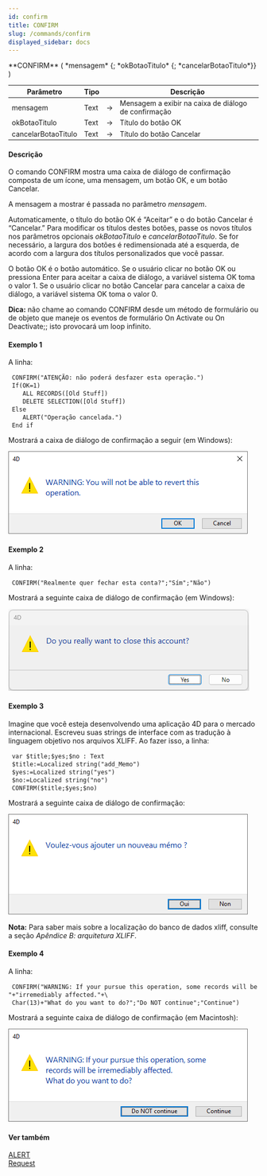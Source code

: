 ```yaml
---
id: confirm
title: CONFIRM
slug: /commands/confirm
displayed_sidebar: docs
---
```


<!--REF #_command_.CONFIRM.Syntax-->**CONFIRM** ( *mensagem* {; *okBotaoTitulo* {; *cancelarBotaoTitulo*}} )<!-- END REF-->
<!--REF #_command_.CONFIRM.Params-->
| Parâmetro | Tipo |  | Descrição |
| --- | --- | --- | --- |
| mensagem | Text | &#8594;  | Mensagem a exibir na caixa de diálogo de confirmação |
| okBotaoTitulo | Text | &#8594;  | Título do botão OK |
| cancelarBotaoTitulo | Text | &#8594;  | Título do botão Cancelar |

<!-- END REF-->

#### Descrição 

<!--REF #_command_.CONFIRM.Summary-->O comando CONFIRM  mostra uma caixa de diálogo de confirmação composta de um ícone, uma mensagem, um botão OK, e um botão Cancelar.<!-- END REF-->

A mensagem a mostrar é passada no parâmetro *mensagem*. 

Automaticamente, o título do botão OK é “Aceitar” e o do botão Cancelar é “Cancelar.” Para modificar os títulos destes botões, passe os novos títulos nos parâmetros opcionais *okBotaoTitulo* e *cancelarBotaoTitulo*. Se for necessário, a largura dos botões é redimensionada até a esquerda, de acordo com a largura dos títulos personalizados que você passar.

O botão OK é o botão automático. Se o usuário clicar no botão OK ou pressiona Enter para aceitar a caixa de diálogo, a variável sistema OK toma o valor 1\. Se o usuário clicar no botão Cancelar para cancelar a caixa de diálogo, a variável sistema OK toma o valor 0.

**Dica:** não chame ao comando CONFIRM  desde um método de formulário ou de objeto que maneje os eventos de formulário On Activate ou On Deactivate;; isto provocará um loop infinito.

#### Exemplo 1 

A linha:

```4d
 CONFIRM("ATENÇÃO: não poderá desfazer esta operação.")
 If(OK=1)
    ALL RECORDS([Old Stuff])
    DELETE SELECTION([Old Stuff])
 Else
    ALERT("Operação cancelada.")
 End if
```

Mostrará a caixa de diálogo de confirmação a seguir (em Windows):

![](../assets/en/commands/pict4225029.en.png)

#### Exemplo 2 

A linha:

```4d
 CONFIRM("Realmente quer fechar esta conta?";"Sím";"Não")
```

Mostrará a seguinte caixa de diálogo de confirmação (em Windows):

![](../assets/en/commands/pict4225038.en.png)

#### Exemplo 3 

Imagine que você esteja desenvolvendo uma aplicação 4D para o mercado internacional. Escreveu suas strings de interface com as tradução à linguagem objetivo nos arquivos XLIFF. Ao fazer isso, a linha:

```4d
 var $title;$yes;$no : Text
 $title:=Localized string("add_Memo")
 $yes:=Localized string("yes")
 $no:=Localized string("no")
 CONFIRM($title;$yes;$no)
```

Mostrará a seguinte caixa de diálogo de confirmação:

![](../assets/en/commands/pict4225048.en.png)

**Nota:** Para saber mais sobre a localização do banco de dados xliff, consulte a seção *Apêndice B: arquitetura XLIFF*.

#### Exemplo 4 

A linha:

```4d
 CONFIRM("WARNING: If your pursue this operation, some records will be "+"irremediably affected."+\
 Char(13)+"What do you want to do?";"Do NOT continue";"Continue")
```

Mostrará a seguinte caixa de diálogo de confirmação (em Macintosh):

![](../assets/en/commands/pict4225058.en.png)

#### Ver também 

[ALERT](alert.md)  
[Request](request.md)  